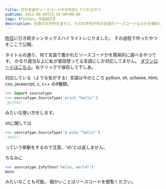 ```yaml
---
title: 何の言語のソースコードかを判別してくれるやつ
pubtime: 2013-08-08T23:52:00+09:00
tags: [Python, 作品紹介]
description: 任意の文字列を渡すと、その文字列が何の言語のソースコードなのかを識別してくれるプログラムをPythonで作ってみました。
---
```


[昨日](/blog/2013/08/new-function-syntax-hilight)に引き続きシンタックスハイライトいじりました。
その過程で作ったやつをここで公開。

タイトルの通り、何て言語で書かれたソースコードかを簡易的に調べるやつです。
かなり適当な上に私が普段使ってる言語にしか対応してません。
[ダウンロードはこちら](/blog/2013/08/sourcetype.py)。右クリックで保存して下しあ。

対応している（ような気がする）言語は今のところ
python, sh, scheme, html, css, javascript, c, c++
の8種類。

``` python
>>> import sourcetype
>>> sourcetype.SourceType('print "hello"')
'python'
```
みたいな使い方をします。

shに関しては
``` python
>>> sourcetype.SourceType('$ echo "hello"')
'shell'
```
っていう挙動をするので注意。'sh'とは返しません。

ちなみに
``` python
>>> sourcetype.IsPython('hello, world!')
None
```
みたいなことも可能。
細かいことはソースコードを御覧ください。
